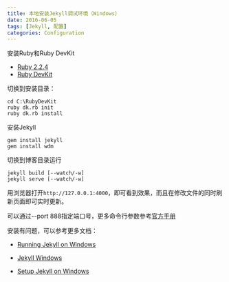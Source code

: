 ```yaml
---
title: 本地安装Jekyll调试环境（Windows）
date: 2016-06-05
tags: [Jekyll, 配置]
categories: Configuration
---
```


安装Ruby和Ruby DevKit

  - [Ruby 2.2.4](http://dl.bintray.com/oneclick/rubyinstaller/rubyinstaller-2.2.4.exe)
  - [Ruby DevKit](http://dl.bintray.com/oneclick/rubyinstaller/DevKit-mingw64-32-4.7.2-20130224-1151-sfx.exe)

切换到安装目录：
    
    cd C:\RubyDevKit
    ruby dk.rb init
    ruby dk.rb install

安装Jekyll
 
    gem install jekyll
    gem install wdm

<!-- more -->

切换到博客目录运行
    
    jekyll build [--watch/-w]
    jekyll serve [--watch/-w]

用浏览器打开`http://127.0.0.1:4000`，即可看到效果，而且在修改文件的同时刷新页面即可实时更新。

可以通过--port 888指定端口号，更多命令行参数参考[官方手册][1]

安装有问题，可以参考更多文档：

- [Running Jekyll on Windows][2]

-  [Jekyll Windows][3]

- [Setup Jekyll on Windows][4]

[1]: http://jekyll.bootcss.com/docs/configuration/ "配置"
[2]: http://www.madhur.co.in/blog/2011/09/01/runningjekyllwindows.html
[3]: http://jekyll-windows.juthilo.com/
[4]: http://yizeng.me/2013/05/10/setup-jekyll-on-windows/

